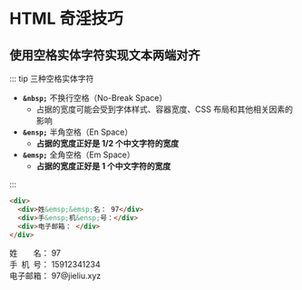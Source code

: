 # HTML 奇淫技巧

## 使用空格实体字符实现文本两端对齐

::: tip 三种空格实体字符

- **`&nbsp;`** 不换行空格（No-Break Space）
  - 占据的宽度可能会受到字体样式、容器宽度、CSS 布局和其他相关因素的影响
- **`&ensp;`** 半角空格（En Space）
  - **占据的宽度正好是 1/2 个中文字符的宽度**
- **`&emsp;`** 全角空格（Em Space）
  - **占据的宽度正好是 1 个中文字符的宽度**

:::

```html
<div>
  <div>姓&emsp;&emsp;名： 97</div>
  <div>手&ensp;机&ensp;号：</div>
  <div>电子邮箱： </div>
</div>
```

<div>
  <div>姓&emsp;&emsp;名： 97</div>
  <div>手&ensp;机&ensp;号： 15912341234</div>
  <div>电子邮箱： 97@jieliu.xyz</div>
</div>
